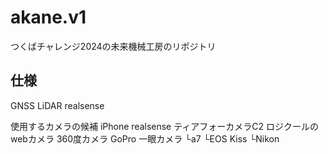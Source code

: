 # akane.v1
つくばチャレンジ2024の未来機械工房のリポジトリ

## 仕様
GNSS
LiDAR
realsense


使用するカメラの候補
iPhone
realsense
ティアフォーカメラC2
ロジクールのwebカメラ
360度カメラ
GoPro
一眼カメラ
└a7
└EOS Kiss
└Nikon
